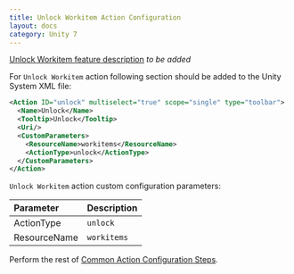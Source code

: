 ```yaml
---
title: Unlock Workitem Action Configuration
layout: docs
category: Unity 7
---
```

[Unlock Workitem feature description](../../features/process-management/unlock-workitem.md) *to be added*

For `Unlock Workitem` action following section should be added to the Unity System XML file:

```xml
<Action ID="unlock" multiselect="true" scope="single" type="toolbar">
  <Name>Unlock</Name>
  <Tooltip>Unlock</Tooltip>
  <Uri/>
  <CustomParameters>
    <ResourceName>workitems</ResourceName>
    <ActionType>unlock</ActionType>
  </CustomParameters>
</Action>
```

`Unlock Workitem` action custom configuration parameters:

| Parameter       | Description |
|:----------------|:------------|
|ActionType       | `unlock` |
|ResourceName       | `workitems` |

Perform the rest of [Common Action Configuration Steps](../actions.md#common-actions-configuration-steps).
